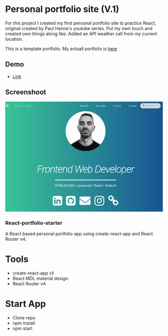 # Personal portfolio site (V.1)
For this project I created my first personal portfolio site to practice React, original created by Paul Hanna's youtube series. 
Put my own touch and created own things along like. Added an API weather call from my current location. 

This is a template portfolio. My actuall portfolio is [here](https://www.alladindaher.se/)

## Demo
- [Link](https://ad757.surge.sh)

## Screenshoot
![](screen.jpg)

### React-portfolio-starter
A React based personal portfolio app using create-react-app and React Router v4.

# Tools
* create-react-app cli
* React MDL material design
* React Router v4

# Start App
* Clone repo
* npm install
* npm start
